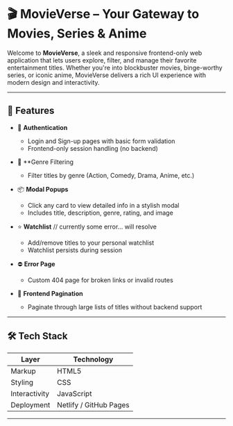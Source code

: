 # 🎬 MovieVerse – Your Gateway to Movies, Series & Anime

Welcome to **MovieVerse**, a sleek and responsive frontend-only web application that lets users explore, filter, and manage their favorite entertainment titles. Whether you're into blockbuster movies, binge-worthy series, or iconic anime, MovieVerse delivers a rich UI experience with modern design and interactivity.

---

## 🚀 Features

- 🔐 **Authentication**
  - Login and Sign-up pages with basic form validation
  - Frontend-only session handling (no backend)

- 🎯 **Genre Filtering
  - Filter titles by genre (Action, Comedy, Drama, Anime, etc.)

- 📦 **Modal Popups**
  - Click any card to view detailed info in a stylish modal
  - Includes title, description, genre, rating, and image

- ⭐ **Watchlist** // currently some error... will resolve 
  - Add/remove titles to your personal watchlist
  - Watchlist persists during session
    
- ⛔ **Error Page**
  - Custom 404 page for broken links or invalid routes

- 🔄 **Frontend Pagination**
  - Paginate through large lists of titles without backend support

---

## 🛠️ Tech Stack

| Layer        | Technology       |
|--------------|------------------|
| Markup       | HTML5            |
| Styling      | CSS              |
| Interactivity| JavaScript       |  
| Deployment   | Netlify / GitHub Pages |

----
